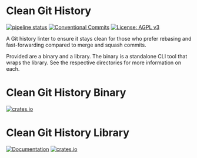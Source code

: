 # Clean Git History
[![pipeline status](https://gitlab.com/DeveloperC/clean_git_history/badges/main/pipeline.svg)](https://gitlab.com/DeveloperC/clean_git_history/-/commits/main) [![Conventional Commits](https://img.shields.io/badge/Conventional%20Commits-1.0.0-yellow.svg)](https://conventionalcommits.org) [![License: AGPL v3](https://img.shields.io/badge/License-AGPLv3-blue.svg)](https://www.gnu.org/licenses/agpl-3.0)

A Git history linter to ensure it stays clean for those who prefer rebasing and fast-forwarding compared to merge and squash commits.

Provided are a binary and a library. The binary is a standalone CLI tool that wraps the library. See the respective directories for more information on each.


# Clean Git History Binary
[![crates.io](https://img.shields.io/crates/v/clean_git_history)](https://crates.io/crates/clean_git_history)


# Clean Git History Library
[![Documentation](https://docs.rs/clean_git_history_lib/badge.svg)](https://docs.rs/clean_git_history_lib) [![crates.io](https://img.shields.io/crates/v/clean_git_history_lib)](https://crates.io/crates/clean_git_history_lib)
